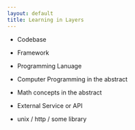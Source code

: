 ```yaml
---
layout: default
title: Learning in Layers
---
```



* Codebase
* Framework
* Programming Lanuage
* Computer Programming in the abstract
* Math concepts in the abstract

* External Service or API
* unix / http / some library


